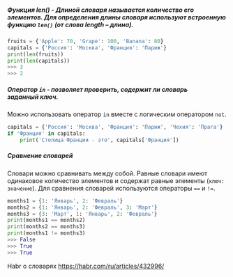 
##### Функция len() - **Длиной словаря** называется количество его элементов. Для определения длины словаря используют встроенную функцию `len()` (от слова length – длина).

```python
fruits = {'Apple': 70, 'Grape': 100, 'Banana': 80} 
capitals = {'Россия': 'Москва', 'Франция': 'Париж'} 
print(len(fruits)) 
print(len(capitals))
>>> 3
>>> 2
```

##### Оператор `in` - позволяет проверить, содержит ли словарь заданный **ключ**.
Можно использовать оператор `in` вместе с логическим оператором `not`.

```python
capitals = {'Россия': 'Москва', 'Франция': 'Париж', 'Чехия': 'Прага'} 
if 'Франция' in capitals: 
	print('Столица Франции - это', capitals['Франция'])
```

##### Сравнение словарей

Словари можно сравнивать между собой. Равные словари имеют одинаковое количество элементов и содержат равные элементы (`ключ: значение`). Для сравнения словарей используются операторы `==` и `!=`.

```python
months1 = {1: 'Январь', 2: 'Февраль'} 
months2 = {1: 'Январь', 2: 'Февраль', 3: 'Март'} 
months3 = {3: 'Март', 1: 'Январь', 2: 'Февраль'} 
print(months1 == months2) 
print(months2 == months3) 
print(months1 != months3)
>>> False 
>>> True 
>>> True
```

Habr о словарях https://habr.com/ru/articles/432996/
